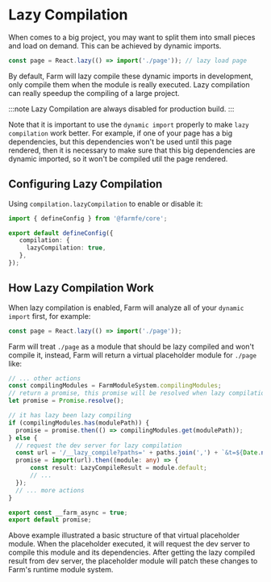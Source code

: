 # Lazy Compilation
When comes to a big project, you may want to split them into small pieces and load on demand. This can be achieved by dynamic imports.

```js
const page = React.lazy(() => import('./page')); // lazy load page
```

By default, Farm will lazy compile these dynamic imports in development, only compile them when the module is really executed. Lazy compilation can really speedup the compiling of a large project.

:::note
Lazy Compilation are always disabled for production build.
:::

Note that it is important to use the `dynamic import` properly to make `lazy compilation` work better. For example, if one of your page has a big dependencies, but this dependencies won't be used until this page rendered, then it is necessary to make sure that this big dependencies are dynamic imported, so it won't be compiled util the page rendered.

## Configuring Lazy Compilation
Using `compilation.lazyCompilation` to enable or disable it:
```ts title="farm.config.ts"
import { defineConfig } from '@farmfe/core';

export default defineConfig({
   compilation: {
     lazyCompilation: true,
   },
});
```

## How Lazy Compilation Work
When lazy compilation is enabled, Farm will analyze all of your `dynamic import` first, for example:

```js
const page = React.lazy(() => import('./page'));
```
Farm will treat `./page` as a module that should be lazy compiled and won't compile it, instead, Farm will return a virtual placeholder module for `./page` like:
```ts
// ... other actions
const compilingModules = FarmModuleSystem.compilingModules;
// return a promise, this promise will be resolved when lazy compilation finished.
let promise = Promise.resolve();

// it has lazy been lazy compiling
if (compilingModules.has(modulePath)) {
  promise = promise.then(() => compilingModules.get(modulePath));
} else {
  // request the dev server for lazy compilation
  const url = '/__lazy_compile?paths=' + paths.join(',') + `&t=${Date.now()}`;
  promise = import(url).then((module: any) => {
      const result: LazyCompileResult = module.default;
      // ...
  });
  // ... more actions
}

export const __farm_async = true;
export default promise;
```

Above example illustrated a basic structure of that virtual placeholder module. When the placeholder executed, it will request the dev server to compile this module and its dependencies. After getting the lazy compiled result from dev server, the placeholder module will patch these changes to Farm's runtime module system.